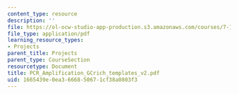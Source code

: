 ```yaml
---
content_type: resource
description: ''
file: https://ol-ocw-studio-app-production.s3.amazonaws.com/courses/7-13-experimental-microbial-genetics-fall-2003/1665439e0ea3666850671cf38a0803f3_PCR_Amplification_GCrich_templates_v2.pdf
file_type: application/pdf
learning_resource_types:
- Projects
parent_title: Projects
parent_type: CourseSection
resourcetype: Document
title: PCR_Amplification_GCrich_templates_v2.pdf
uid: 1665439e-0ea3-6668-5067-1cf38a0803f3
---
```

